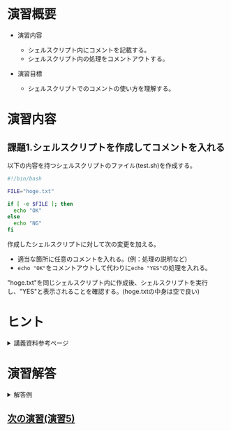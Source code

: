 # 演習概要
- 演習内容
  - シェルスクリプト内にコメントを記載する。
  - シェルスクリプト内の処理をコメントアウトする。

- 演習目標
  - シェルスクリプトでのコメントの使い方を理解する。

# 演習内容

## 課題1.シェルスクリプトを作成してコメントを入れる
以下の内容を持つシェルスクリプトのファイル(test.sh)を作成する。  

``` sh
#!/bin/bash

FILE="hoge.txt"

if [ -e $FILE ]; then
  echo "OK"
else
  echo "NG"
fi
```

作成したシェルスクリプトに対して次の変更を加える。  
  - 適当な箇所に任意のコメントを入れる。(例：処理の説明など)
  - `echo "OK"`をコメントアウトして代わりに`echo "YES"`の処理を入れる。

"hoge.txt"を同じシェルスクリプト内に作成後、シェルスクリプトを実行し、"YES"と表示されることを確認する。(hoge.txtの中身は空で良い)  

# ヒント
<details><summary>講義資料参考ページ</summary><div>

- メタキャラクタ
  - p90
</div></details>

# 演習解答  

<details><summary>解答例</summary><div>

## 課題1. シェルスクリプトを作成してコメントを入れる　解答例
シェルスクリプトファイル"test.sh"をエディタから作成し、下記の内容を書き込む。  

``` sh
#!/bin/bash
FILE="hoge.txt"　# 確認対象のファイルを指定

# hoge.txtが存在する場合は"YES",存在しない場合は"NG"を出力
if [ -e $FILE ]; then
  #echo "OK"
  echo "YES"
else
  echo "NG"
fi
```

<details><summary>課題1のシェルスクリプトの内容解説</summary><div>

- `#`　…　コメントを書くときは`#`を使用する。#の後のコマンドは実行されないため、スクリプトの説明とか不要な処理を一旦とめる、といったことが可能になる。講義資料p90を参照。
</div></details>

次のコマンドを実行して、hoge.txtを作成する。  

```
$ touch hoge.txt
```

test.shを実行する。  

```
$ bash test.sh
```

以下の内容がターミナル上に表示されていることを確認。  

```
YES
```

</div></details>

## [次の演習(演習5)](./演習5.md)